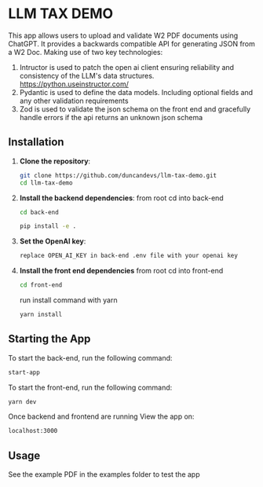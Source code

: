 # LLM TAX DEMO

This app allows users to upload and validate W2 PDF documents using ChatGPT.
It provides a backwards compatible API for generating JSON from a W2 Doc.
Making use of two key technologies:

1. Intructor is used to patch the open ai client ensuring reliability and consistency of the LLM's data structures. https://python.useinstructor.com/
2. Pydantic is used to define the data models. Including optional fields and any other validation requirements
3. Zod is used to validate the json schema on the front end and gracefully handle errors if the api returns an unknown json schema

## Installation

1. **Clone the repository**:

    ```bash
    git clone https://github.com/duncandevs/llm-tax-demo.git
    cd llm-tax-demo
    ```

2. **Install the backend dependencies**:
    from root cd into back-end
    ```bash
    cd back-end
    ```

    ```bash
    pip install -e .
    ```

3. **Set the OpenAI key**:
    ```bash
    replace OPEN_AI_KEY in back-end .env file with your openai key
    ```

4. **Install the front end dependencies**
    from root cd into front-end

    ```bash
    cd front-end
    ```

    run install command with yarn
    ```bash
    yarn install
    ```

## Starting the App

To start the back-end, run the following command:

```bash
start-app
```

To start the front-end, run the following command:

```bash
yarn dev
```

Once backend and frontend are running View the app on:
```bash
localhost:3000
```

## Usage
See the example PDF in the examples folder to test the app
